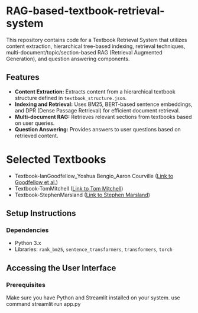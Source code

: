 # RAG-based-textbook-retrieval-system

This repository contains code for a Textbook Retrieval System that utilizes content extraction, hierarchical tree-based indexing, retrieval techniques, multi-document/topic/section-based RAG (Retrieval Augmented Generation), and question answering components.

## Features

- **Content Extraction:** Extracts content from a hierarchical textbook structure defined in `textbook_structure.json`.
- **Indexing and Retrieval:** Uses BM25, BERT-based sentence embeddings, and DPR (Dense Passage Retrieval) for efficient document retrieval.
- **Multi-document RAG:** Retrieves relevant sections from textbooks based on user queries.
- **Question Answering:** Provides answers to user questions based on retrieved content.

# Selected Textbooks
- Textbook-IanGoodfellow_Yoshua Bengio_Aaron Courville ([Link to Goodfellow et al.](https://drive.google.com/file/d/1dkqroJqhtpBIJFlXJWrGkY9IzJJ31OHK/view?usp=drive_link))
- Textbook-TomMitchell ([Link to Tom Mitchell](https://drive.google.com/file/d/1wV3FvSDRc4ub29BGXjYbZYK-n3_F0oJv/view?usp=drive_link))
- Textbook-StephenMarsland ([Link to Stephen Marsland](https://drive.google.com/file/d/1bJESyreI17dyo6dszg_45Vbaax0Z34tO/view?usp=drive_link))


## Setup Instructions

### Dependencies

- Python 3.x
- Libraries: `rank_bm25`, `sentence_transformers`, `transformers`, `torch`

## Accessing the User Interface

### Prerequisites
Make sure you have Python and Streamlit installed on your system.
use command streamlit run app.py


